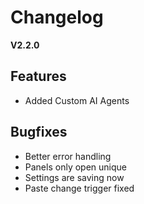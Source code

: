 # Changelog

**V2.2.0** 

## Features

* Added Custom AI Agents

## Bugfixes

* Better error handling
* Panels only open unique
* Settings are saving now
* Paste change trigger fixed
